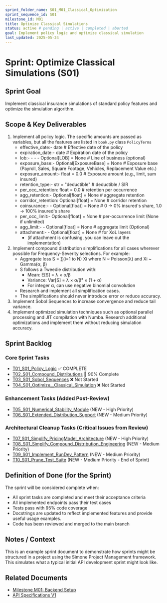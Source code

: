 ```yaml
---
sprint_folder_name: S01_M01_Classical_Optimization
sprint_sequence_id: S01
milestone_id: M01
title: Optimize Classical Simulations
status: active # pending | active | completed | aborted
goal: Implement policy logic and optimize classical simulation
last_updated: 2025-05-24
---
```


# Sprint: Optimize Classical Simulations (S01)

## Sprint Goal
Implement classical insurance simulations of standard policy features and optimize the simulation algorithm.

## Scope & Key Deliverables
1. Implement all policy logic. The specific amounts are passed as variables, but all the features are listed in `book.py` class `PolicyTerms`
   - effective_date:-  date  # Effective date of the policy
   - expiration_date:- date  # Expiration date of the policy
   - lob:- - - - Optional[LOB] = None  # Line of business (optional)
   - exposure_base:-   Optional[ExposureBase] = None  # Exposure base (Payroll, Sales, Square Footage, Vehicles, Replacement Value etc.)
   - exposure_amount:- float = 0.0  # Exposure amount (e.g., limit, sum insured)
   - retention_type:-  str = "deductible"  # deductible / SIR
   - per_occ_retention:  float = 0.0  # retention per occurrence
   - agg_retention:-   Optional[float] = None  # aggregate retention
   - corridor_retention: Optional[float] = None  # corridor retention
   - coinsurance:- - Optional[float] = None  # 0 → 0% insured's share, 1.0 → 100% insured's share
   - per_occ_limit:-   Optional[float] = None  # per-occurrence limit (None if unlimited)
   - agg_limit:- -   Optional[float] = None  # aggregate limit (Optional)
   - attachment:- -  Optional[float] = None  # for XoL layers
      - (if attachment is confusing, you can leave out the implementation)
2. Implement compound distribution simplifications for all cases wherever possible for Frequency-Severity selections. For example:
   - Aggregate loss S = ∑(i=1 to N) Xi where N ~ Poisson(λ) and Xi ~ Gamma(α, β)
   - S follows a Tweedie distribution with:
     - Mean: E[S] = λ × α/β
     - Variance: Var[S] = λ × α/β² × (1 + α)
     - For integer α, can use negative binomial convolution
   - Research and implement all simplification cases.
   - The simplifications should never introduce error or reduce accuracy.
3. Implement Sobol Sequences to increase convergence and reduce tail variance.
4. Implement optimized simulation techniques such as optional parallel processing and JIT compilation with Numba. Research additional optimizations and implement them without reducing simulation accuracy.

## Sprint Backlog

### Core Sprint Tasks
- [T01_S01_Policy_Logic](./TX01_S01_Policy_Logic.md) ✅ COMPLETE
- [T02_S01_Compound_Distributions](./T02_S01_Compound_Distributions.md) 🔄 90% Complete
- [T03_S01_Sobol_Sequences](./T03_S01_Sobol_Sequences.md) ❌ Not Started
- [T04_S01_Optimize__Classical_Simulation](./T04_S01_Optimize__Classical_Simulation.md) ❌ Not Started

### Enhancement Tasks (Added Post-Review)
- [T05_S01_Numerical_Stability_Module](./T05_S01_Numerical_Stability_Module.md) (NEW - High Priority)
- [T06_S01_Extended_Distribution_Support](./T06_S01_Extended_Distribution_Support.md) (NEW - Medium Priority)

### Architectural Cleanup Tasks (Critical Issues from Review)
- [T07_S01_Simplify_PricingModel_Architecture](./T07_S01_Simplify_PricingModel_Architecture.md) (NEW - High Priority)
- [T08_S01_Simplify_Compound_Distribution_Engineering](./T08_S01_Simplify_Compound_Distribution_Engineering.md) (NEW - Medium Priority)
- [T09_S01_Implement_RunDev_Pattern](./T09_S01_Implement_RunDev_Pattern.md) (NEW - Medium Priority)
- [T10_S01_Prune_Test_Suite](./T10_S01_Prune_Test_Suite.md) (NEW - Medium Priority - End of Sprint)

## Definition of Done (for the Sprint)
The sprint will be considered complete when:
- All sprint tasks are completed and meet their acceptance criteria
- All implemented endpoints pass their test cases
- Tests pass with 95% code coverage
- Docstrings are updated to reflect implemented features and provide useful usage examples.
- Code has been reviewed and merged to the main branch

## Notes / Context
This is an example sprint document to demonstrate how sprints might be structured in a project using the Simone Project Management framework. This simulates what a typical initial API development sprint might look like.

## Related Documents
- [Milestone M01: Backend Setup](../../02_REQUIREMENTS/M01_Backend_Setup/M01_milestone_meta.md)
- [API Specifications V1](../../02_REQUIREMENTS/M01_Backend_Setup/SPECS_API_V1.md)
